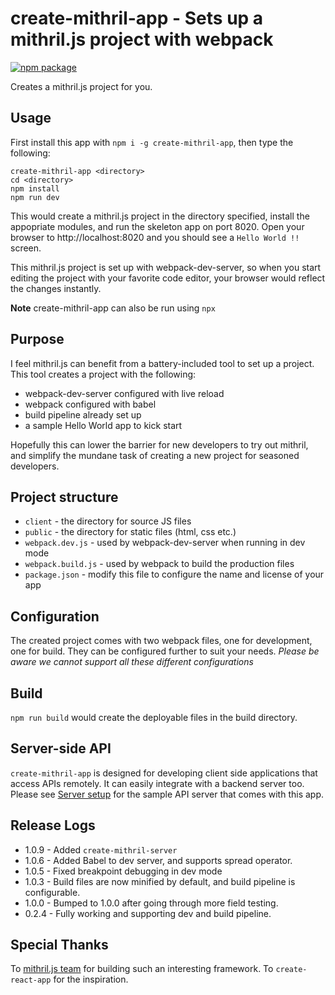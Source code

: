 # create-mithril-app - Sets up a mithril.js project with webpack

[![npm package](https://nodei.co/npm/create-mithril-app.png?downloads=true&downloadRank=true&stars=true)](https://nodei.co/npm/create-mithril-app/)

Creates a mithril.js project for you.

## Usage

First install this app with `npm i -g create-mithril-app`, then type the following:
```
create-mithril-app <directory>
cd <directory>
npm install
npm run dev
```

This would create a mithril.js project in the directory specified, install the appopriate modules, and run the skeleton app on port 8020. Open your browser to http://localhost:8020 and you should see a `Hello World !!` screen.

This mithril.js project is set up with webpack-dev-server, so when you start editing the project with your favorite code editor, your browser would reflect the changes instantly.

**Note** create-mithril-app can also be run using `npx`

## Purpose

I feel mithril.js can benefit from a battery-included tool to set up a project. This tool creates a project with the following:

* webpack-dev-server configured with live reload
* webpack configured with babel
* build pipeline already set up
* a sample Hello World app to kick start

Hopefully this can lower the barrier for new developers to try out mithril, and simplify the mundane task of creating a new project for seasoned developers.

## Project structure ##

* `client` - the directory for source JS files
* `public` - the directory for static files (html, css etc.)
* `webpack.dev.js` - used by webpack-dev-server when running in dev mode
* `webpack.build.js` - used by webpack to build the production files
* `package.json` - modify this file to configure the name and license of your app

## Configuration

The created project comes with two webpack files, one for development, one for build. They can be configured further to suit your needs. *Please be aware we cannot support all these different configurations*

## Build

`npm run build` would create the deployable files in the build directory.

## Server-side API

`create-mithril-app` is designed for developing client side applications that access APIs remotely. It can easily integrate with a backend server too. Please see [Server setup](https://github.com/johnfliu818/create-mithril-app/blob/master/server-setup.md) for the sample API server that comes with this app.

## Release Logs

* 1.0.9 - Added `create-mithril-server`
* 1.0.6 - Added Babel to dev server, and supports spread operator.
* 1.0.5 - Fixed breakpoint debugging in dev mode
* 1.0.3 - Build files are now minified by default, and build pipeline is configurable.
* 1.0.0 - Bumped to 1.0.0 after going through more field testing.
* 0.2.4 - Fully working and supporting dev and build pipeline.

## Special Thanks

To [mithril.js team](https://mithril.js.org/simple-application.html) for building such an interesting framework. To `create-react-app` for the inspiration.